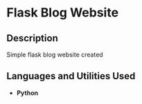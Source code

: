 <h1>Flask Blog Website</h1>

<h2>Description</h2>
Simple flask blog website created
<br />


<h2>Languages and Utilities Used</h2>

- <b>Python</b> 




